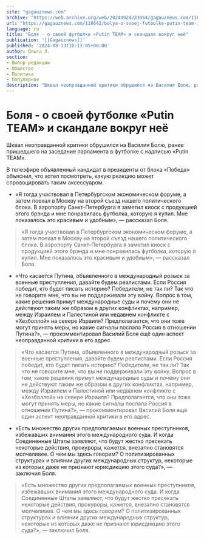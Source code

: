 ```yaml
---
site: "gagauznews.com"
archive: "https://web.archive.org/web/20240920223954/gagauznews.com/116642/bolya-o-svoej-futbolke-putin-team-i-skandale-vokrug-neyo.html"
url: "https://gagauznews.com/116642/bolya-o-svoej-futbolke-putin-team-i-skandale-vokrug-neyo.html"
language: ru
title: "Боля - о своей футболке «Putin TEAM» и скандале вокруг неё"
publication: '[[Gagauznews]]'
published: '2024-08-13T10:13:05+00:00'
author: Ольга Л.
section:
- Выбор редакции
- Общество
- Политика
- Популярное
description: "Шквал неоправданной критики обрушился на Василия Болю, ранее пришедшего на заседание парламента в футболке с надписью «Putin TEAM». В телеэфире объявленный кандидат в президенты от блока «Победа» объяснил, что хотел посмотреть, какую реакцию может спровоцировать таким аксессуаром. «Я тогда участвовал в Петербургском экономическом форуме, а затем поехал в Москву на второй съезд нашего политического блока. В аэропорту Санкт-Петербурга я заметил киоск с продукцией этого брэнда и мне понравилась футболка, которую я купил. Мне показалось это красивым и удобным», — рассказал Боля. «Что касается Путина, объявленного в международный розыск за военные преступления, давайте будем реалистами. Если Россия победит, кто будет писать […]"
---
```


# Боля - о своей футболке «Putin TEAM» и скандале вокруг неё

Шквал неоправданной критики обрушился на Василия Болю, ранее пришедшего на заседание парламента в футболке с надписью «Putin TEAM».

В телеэфире объявленный кандидат в президенты от блока «Победа» объяснил, что хотел посмотреть, какую реакцию может спровоцировать таким аксессуаром.

- «Я тогда участвовал в Петербургском экономическом форуме, а затем поехал в Москву на второй съезд нашего политического блока. В аэропорту Санкт-Петербурга я заметил киоск с продукцией этого брэнда и мне понравилась футболка, которую я купил. Мне показалось это красивым и удобным», — рассказал Боля.

> «Я тогда участвовал в Петербургском экономическом форуме, а затем поехал в Москву на второй съезд нашего политического блока. В аэропорту Санкт-Петербурга я заметил киоск с продукцией этого брэнда и мне понравилась футболка, которую я купил. Мне показалось это красивым и удобным», — рассказал Боля.

- «Что касается Путина, объявленного в международный розыск за военные преступления, давайте будем реалистами. Если Россия победит, кто будет писать историю? Победители, не так ли? Так что не говорите мне, что вы не поддерживали эту войну. Вопрос в том, какие решения примут международные суды и почему они не действуют таким же образом в других конфликтах, например, между Израилем и Палестиной или недавнем конфликте с «Хезболлой» на севере Израиля? Предполагается, что они тоже могут принять меры, но какие сигналы послала Россия в отношении Путина?», — прокомментировал Василий Боля ещё один аспект неоправданной критики в его адрес.

> «Что касается Путина, объявленного в международный розыск за военные преступления, давайте будем реалистами. Если Россия победит, кто будет писать историю? Победители, не так ли? Так что не говорите мне, что вы не поддерживали эту войну. Вопрос в том, какие решения примут международные суды и почему они не действуют таким же образом в других конфликтах, например, между Израилем и Палестиной или недавнем конфликте с «Хезболлой» на севере Израиля? Предполагается, что они тоже могут принять меры, но какие сигналы послала Россия в отношении Путина?», — прокомментировал Василий Боля ещё один аспект неоправданной критики в его адрес.

- «Есть множество других предполагаемых военных преступников, избежавших внимания этого международного суда. И когда Соединенные Штаты заявляют, что будут жестко пресекать некоторые действия, прокуроры, кажется, внезапно становятся молчаливее. О чем мы здесь говорим? О политизированных структурах и влиянии других международных структур, некоторые из которых даже не признают юрисдикцию этого суда?», — заключил Боля.

> «Есть множество других предполагаемых военных преступников, избежавших внимания этого международного суда. И когда Соединенные Штаты заявляют, что будут жестко пресекать некоторые действия, прокуроры, кажется, внезапно становятся молчаливее. О чем мы здесь говорим? О политизированных структурах и влиянии других международных структур, некоторые из которых даже не признают юрисдикцию этого суда?», — заключил Боля.
